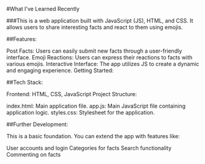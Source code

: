 #What I've Learned Recently

###This is a web application built with JavaScript (JS), HTML, and CSS. It allows users to share interesting facts and react to them using emojis.

##Features:

Post Facts: Users can easily submit new facts through a user-friendly interface.
Emoji Reactions: Users can express their reactions to facts with various emojis.
Interactive Interface: The app utilizes JS to create a dynamic and engaging experience.
Getting Started:


##Tech Stack:

Frontend: HTML, CSS, JavaScript
Project Structure:

index.html: Main application file.
app.js: Main JavaScript file containing application logic.
styles.css: Stylesheet for the application.

##Further Development:

This is a basic foundation. You can extend the app with features like:

User accounts and login
Categories for facts
Search functionality
Commenting on facts